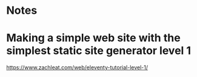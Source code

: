 # Notes

# Making a simple web site with the simplest static site generator level 1

https://www.zachleat.com/web/eleventy-tutorial-level-1/
